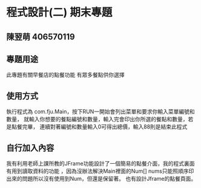 # 程式設計(二) 期末專題
## 陳翌萌 406570119 

## 專題用途
此專題有關早餐店的點餐功能 有眾多餐點供你選擇

## 使用方式
執行程式為 com.fju.Main，按下RUN一開始會列出菜單和要求你輸入菜單編號和數量，
就輸入你想要的餐點編號和數量，輸入完會印出你所選的餐點和數量，若是點餐完畢，
連續對著編號和數量輸入0可得出總價，輸入88則是結束此程式

## 自行加入內容
我有利用老師上課所教的JFrame功能設計了一個簡易的點餐介面，我的程式裏面有用到讀取資料的功能
，因為沒辦法解決Main裡面的Num[] nums只能照順序印出來的問題所以沒有使用到Num，但還是保留著。
也有設計Jframe的點餐頁面。